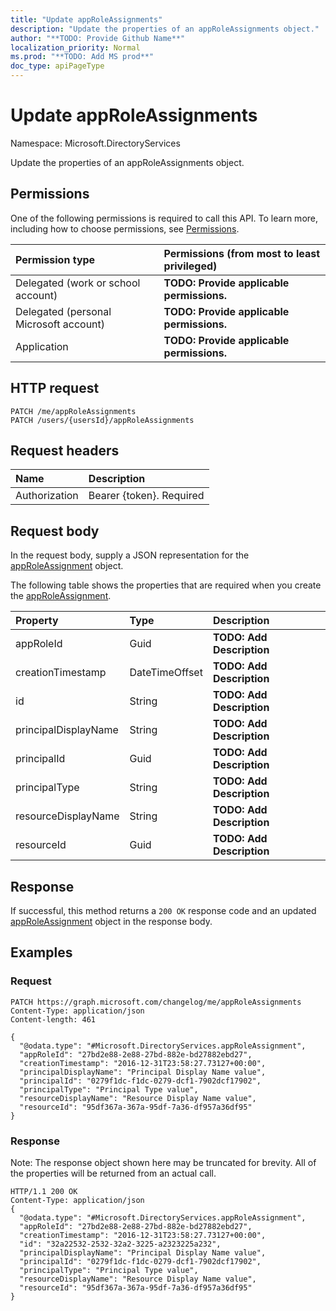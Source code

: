 ```yaml
---
title: "Update appRoleAssignments"
description: "Update the properties of an appRoleAssignments object."
author: "**TODO: Provide Github Name**"
localization_priority: Normal
ms.prod: "**TODO: Add MS prod**"
doc_type: apiPageType
---
```


# Update appRoleAssignments

Namespace: Microsoft.DirectoryServices

Update the properties of an appRoleAssignments object.

## Permissions
One of the following permissions is required to call this API. To learn more, including how to choose permissions, see [Permissions](/concepts/permissions-reference.md).

|Permission type|Permissions (from most to least privileged)|
|:---|:---|
|Delegated (work or school account)|**TODO: Provide applicable permissions.**|
|Delegated (personal Microsoft account)|**TODO: Provide applicable permissions.**|
|Application|**TODO: Provide applicable permissions.**|

## HTTP request
<!-- {
  "blockType": "ignored"
}
-->
``` http
PATCH /me/appRoleAssignments
PATCH /users/{usersId}/appRoleAssignments
```

## Request headers
|Name|Description|
|:---|:---|
|Authorization|Bearer {token}. Required|

## Request body
In the request body, supply a JSON representation for the [appRoleAssignment](../resources/microsoft.directoryservices-approleassignment.md) object.

The following table shows the properties that are required when you create the [appRoleAssignment](../resources/microsoft.directoryservices-approleassignment.md).

|Property|Type|Description|
|:---|:---|:---|
|appRoleId|Guid|**TODO: Add Description**|
|creationTimestamp|DateTimeOffset|**TODO: Add Description**|
|id|String|**TODO: Add Description**|
|principalDisplayName|String|**TODO: Add Description**|
|principalId|Guid|**TODO: Add Description**|
|principalType|String|**TODO: Add Description**|
|resourceDisplayName|String|**TODO: Add Description**|
|resourceId|Guid|**TODO: Add Description**|



## Response
If successful, this method returns a `200 OK` response code and an updated [appRoleAssignment](../resources/microsoft.directoryservices-approleassignment.md) object in the response body.

## Examples

### Request
<!-- {
  "blockType": "request",
  "name": "update_approleassignments"
}
-->
``` http
PATCH https://graph.microsoft.com/changelog/me/appRoleAssignments
Content-Type: application/json
Content-length: 461

{
  "@odata.type": "#Microsoft.DirectoryServices.appRoleAssignment",
  "appRoleId": "27bd2e88-2e88-27bd-882e-bd27882ebd27",
  "creationTimestamp": "2016-12-31T23:58:27.73127+00:00",
  "principalDisplayName": "Principal Display Name value",
  "principalId": "0279f1dc-f1dc-0279-dcf1-7902dcf17902",
  "principalType": "Principal Type value",
  "resourceDisplayName": "Resource Display Name value",
  "resourceId": "95df367a-367a-95df-7a36-df957a36df95"
}
```

### Response
Note: The response object shown here may be truncated for brevity. All of the properties will be returned from an actual call.
<!-- {
  "blockType": "response",
  "truncated": true
}
-->
``` http
HTTP/1.1 200 OK
Content-Type: application/json
{
  "@odata.type": "#Microsoft.DirectoryServices.appRoleAssignment",
  "appRoleId": "27bd2e88-2e88-27bd-882e-bd27882ebd27",
  "creationTimestamp": "2016-12-31T23:58:27.73127+00:00",
  "id": "32a22532-2532-32a2-3225-a2323225a232",
  "principalDisplayName": "Principal Display Name value",
  "principalId": "0279f1dc-f1dc-0279-dcf1-7902dcf17902",
  "principalType": "Principal Type value",
  "resourceDisplayName": "Resource Display Name value",
  "resourceId": "95df367a-367a-95df-7a36-df957a36df95"
}
```

